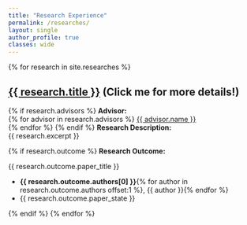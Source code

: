```yaml
---
title: "Research Experience"
permalink: /researches/
layout: single
author_profile: true
classes: wide
---
```


{% for research in site.researches %}
<h2><a href="{{ research.url }}">{{ research.title }}</a> (Click me for more details!) </h2>
{% if research.advisors %}
<strong>Advisor:</strong><br>
{% for advisor in research.advisors %}
  <i class="fas fa-fw fa-user-tie"></i> <a href="{{ advisor.url }}">{{ advisor.name }}</a><br>
{% endfor %}
{% endif %}
<strong>Research Description:</strong> <br> {{ research.excerpt }}<br>  

{% if research.outcome %}
<strong>Research Outcome:</strong> 

{{ research.outcome.paper_title }} <br>

<ul style="margin-top: 0; padding-top: 0;">
    <li><strong>{{ research.outcome.authors[0] }}</strong>{% for author in research.outcome.authors offset:1 %}, {{ author }}{% endfor %}</li>
    <li>{{ research.outcome.paper_state }}</li>
</ul>

{% endif %}
{% endfor %}
